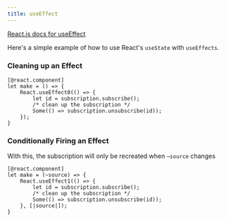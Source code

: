```yaml
---
title: useEffect
---
```


[React.js docs for useEffect](https://reactjs.org/docs/hooks-reference.html#useeffect)

Here's a simple example of how to use React's `useState` with `useEffects`.

### Cleaning up an Effect

```reason
[@react.component]
let make = () => {
    React.useEffect0(() => {
        let id = subscription.subscribe();
        /* clean up the subscription */
        Some(() => subscription.unsubscribe(id));
    });
}
```

### Conditionally Firing an Effect

With this, the subscription will only be recreated when `~source` changes

```reason
[@react.component]
let make = (~source) => {
    React.useEffect1(() => {
        let id = subscription.subscribe();
        /* clean up the subscription */
        Some(() => subscription.unsubscribe(id));
    }, [|source|]);
}
```
